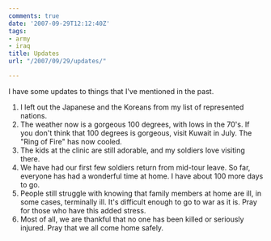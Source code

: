 ```yaml
---
comments: true
date: '2007-09-29T12:12:40Z'
tags:
- army
- iraq
title: Updates
url: "/2007/09/29/updates/"

---
```

<p>I have some updates to things that I've mentioned in the past.</p>
<ol>
<li>I left out the Japanese and the Koreans from my list of represented nations.</li>
<li>The weather now is a gorgeous 100 degrees, with lows in the 70's. If you don't think that 100 degrees is gorgeous, visit Kuwait in July. The "Ring of Fire" has now cooled.</li>
<li>The kids at the clinic are still adorable, and my soldiers love visiting there.</li>
<li>We have had our first few soldiers return from mid-tour leave. So far, everyone has had a wonderful time at home. I have about 100 more days to go.</li>
<li>People still struggle with knowing that family members at home are ill, in some cases, terminally ill. It's difficult enough to go to war as it is. Pray for those who have this added stress.</li>
<li>Most of all, we are thankful that no one has been killed or seriously injured. Pray that we all come home safely.</li>
</ol>
